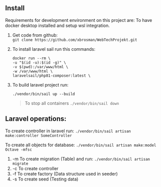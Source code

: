 ## Install 

Requirements for development environment on this project are: To have docker desktop installed and setup wsl integration.

1) Get code from github:        
        ```
        git clone https://github.com/xbrosman/WebTechProjekt.git
        ```

2) To install laravel sail run this commands:     
    ```
    docker run --rm \
    -u "$(id -u):$(id -g)" \
    -v $(pwd):/var/www/html \
    -w /var/www/html \
    laravelsail/php81-composer:latest \
    ```

3) To build laravel project run:
    ```
    ./vendor/bin/sail up --build
    ```
    >To stop all containers
        ```
        ./vendor/bin/sail down
        ``` 

## Laravel operations:
To create controller in laravel run:
`./vendor/bin/sail artisan make:controller SomeController`

To create all objects for database:
`./vendor/bin/sail artisan make:model Octave -mfsc`
    
1) -m To create migration (Table) and run: `./vendor/bin/sail artisan migrate`
2) -c To create controller
3) -f To create factory (Data structure used in seeder)
4) -s To create seed (Testing data)